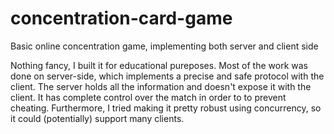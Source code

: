 # concentration-card-game
Basic online concentration game, implementing both server and client side

Nothing fancy, I built it for educational pureposes.
Most of the work was done on server-side, which implements a precise and safe protocol with the client.
The server holds all the information and doesn't expose it with the client. It has complete control over the match in order to to prevent cheating. Furthermore, I tried making it pretty robust using concurrency, so it could (potentially) support many clients.
